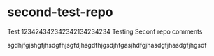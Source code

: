 # second-test-repo


Test 123424342342342134234234
Testing Seconf repo comments





sgdhjfgjshgfjhsdgfhjsgfdjhsgdfhjgsdjhfgasjhdfgjhasdgfjhasdgfjhgsdf
